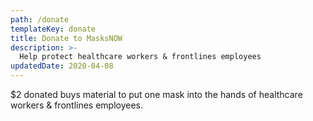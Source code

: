 ```yaml
---
path: /donate
templateKey: donate
title: Donate to MasksNOW
description: >-
  Help protect healthcare workers & frontlines employees
updatedDate: 2020-04-08
---
```



$2 donated buys material to put one mask into the hands of healthcare workers & frontlines employees.
       
